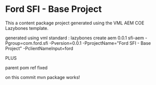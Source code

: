 # Ford SFI - Base Project

This a content package project generated using the VML AEM COE Lazybones template.

generated using vml standard : 
lazybones create aem 0.0.1 sfi-aem -Pgroup=com.ford.sfi -Pversion=0.0.1 -PprojectName="Ford SFI - Base Project" -PclientNameInput=ford

PLUS 

parent pom ref fixed

on this commit mvn package works!
